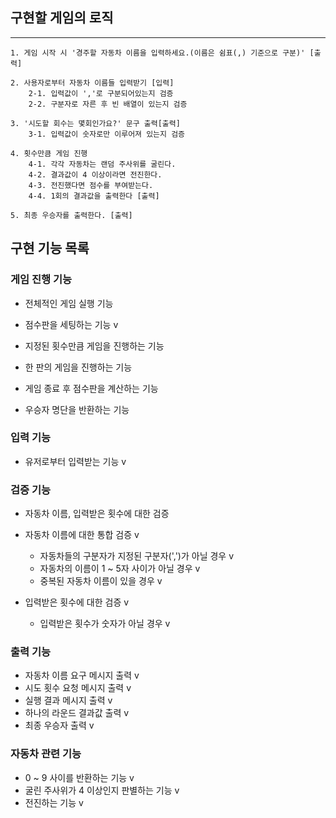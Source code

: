 ## 구현할 게임의 로직
----

```
1. 게임 시작 시 '경주할 자동차 이름을 입력하세요.(이름은 쉼표(,) 기준으로 구분)' [출력]

2. 사용자로부터 자동차 이름들 입력받기 [입력]
    2-1. 입력값이 ','로 구분되어있는지 검증
    2-2. 구분자로 자른 후 빈 배열이 있는지 검증
    
3. '시도할 회수는 몇회인가요?' 문구 출력[출력]
    3-1. 입력값이 숫자로만 이루어져 있는지 검증
    
4. 횟수만큼 게임 진행
    4-1. 각각 자동차는 랜덤 주사위를 굴린다.
    4-2. 결과값이 4 이상이라면 전진한다.
    4-3. 전진했다면 점수를 부여받는다.
    4-4. 1회의 결과값을 출력한다 [출력]

5. 최종 우승자를 출력한다. [출력]
```

## 구현 기능 목록

### 게임 진행 기능

- 전체적인 게임 실행 기능

- 점수판을 세팅하는 기능 v
- 지정된 횟수만큼 게임을 진행하는 기능
- 한 판의 게임을 진행하는 기능
- 게임 종료 후 점수판을 계산하는 기능
- 우승자 명단을 반환하는 기능

### 입력 기능

- 유저로부터 입력받는 기능 v

### 검증 기능

- 자동차 이름, 입력받은 횟수에 대한 검증

- 자동차 이름에 대한 통합 검증 v
    - 자동차들의 구분자가 지정된 구분자(',')가 아닐 경우 v
    - 자동차의 이름이 1 ~ 5자 사이가 아닐 경우 v
    - 중복된 자동차 이름이 있을 경우 v
- 입력받은 횟수에 대한 검증 v
    - 입력받은 횟수가 숫자가 아닐 경우 v

### 출력 기능

- 자동차 이름 요구 메시지 출력 v
- 시도 횟수 요청 메시지 출력 v
- 실행 결과 메시지 출력 v
- 하나의 라운드 결과값 출력 v
- 최종 우승자 출력 v

### 자동차 관련 기능

- 0 ~ 9 사이를 반환하는 기능 v
- 굴린 주사위가 4 이상인지 판별하는 기능 v
- 전진하는 기능 v